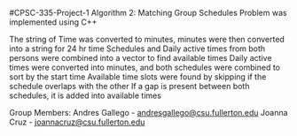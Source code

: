 #CPSC-335-Project-1
Algorithm 2:  Matching Group Schedules 
Problem was implemented using C++

The string of Time was converted to minutes, minutes were then converted into a string for 24 hr time
Schedules and Daily active times from both persons were combined into a vector to find available times
Daily active times were converted into minutes, and both schedules were combined to sort by the start time
Available time slots were found by skipping if the schedule overlaps with the other 
If a gap is present between both schedules, it is added into available times

Group Members: 
Andres Gallego - andresgallego@csu.fullerton.edu
Joanna Cruz - joannacruz@csu.fullerton.edu 

